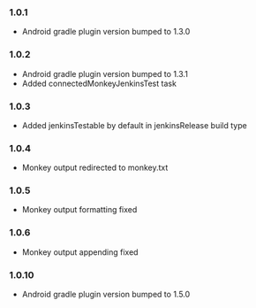 ### 1.0.1
- Android gradle plugin version bumped to 1.3.0
### 1.0.2
- Android gradle plugin version bumped to 1.3.1
- Added connectedMonkeyJenkinsTest task
### 1.0.3
- Added jenkinsTestable by default in jenkinsRelease build type
### 1.0.4
- Monkey output redirected to monkey.txt
### 1.0.5
- Monkey output formatting fixed
### 1.0.6
- Monkey output appending fixed
### 1.0.10
- Android gradle plugin version bumped to 1.5.0